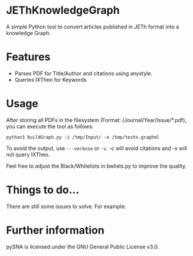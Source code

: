 # JEThKnowledgeGraph

A simple Python tool to convert articles published in JETh format into a knowledge Graph.

# Features

* Parses PDF for Title/Author and citations using anystyle.
* Queries IXTheo for Keywords

# Usage

After storing all PDFs in the filesystem (Format: /Journal/Year/Issue/*.pdf), you can execute the tool as follows:

``` 
python3 buildGraph.py -i /tmp/Input/ -o /tmp/testn.graphml
```

To avoid the output, use ```---verbose``` or ```-v```. -c will avoid citations and -x will not query IXTheo.

Feel free to adjust the Black/Whitelists in bwlists.py to improve the quality.

# Things to do...

There are still some issues to solve. For example:


# Further information

pySNA is licensed under the GNU General Public License v3.0.
